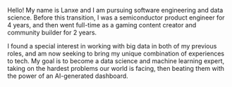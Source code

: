 Hello! My name is Lanxe and I am pursuing software engineering and data science. Before this transition, I was a semiconductor product engineer for 4 years, and then went full-time as a gaming content creator and community builder for 2 years.

I found a special interest in working with big data in both of my previous roles, and am now seeking to bring my unique combination of experiences to tech. My goal is to become a data science and machine learning expert, taking on the hardest problems our world is facing, then beating them with the power of an AI-generated dashboard.

<!--
**lanxeyu/lanxeyu** is a ✨ _special_ ✨ repository because its `README.md` (this file) appears on your GitHub profile.

Here are some ideas to get you started:

- 🔭 I’m currently working on ...
- 🌱 I’m currently learning ...
- 👯 I’m looking to collaborate on ...
- 🤔 I’m looking for help with ...
- 💬 Ask me about ...
- 📫 How to reach me: ...
- 😄 Pronouns: ...
- ⚡ Fun fact: ...
-->
